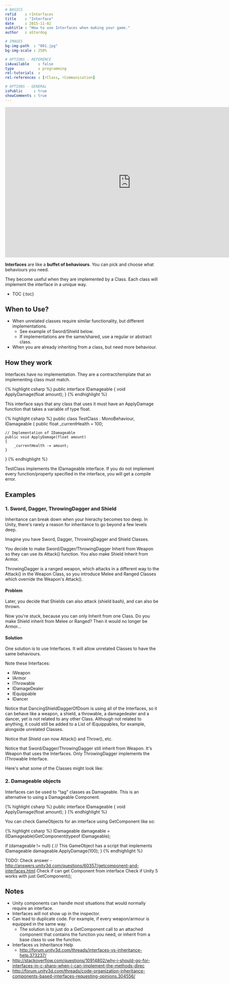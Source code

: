 ```yaml
---
# BASICS
refid    : rInterfaces
title    : "Interface"
date     : 2015-11-02
subtitle : "How to use Interfaces when making your game."
author   : aStardog

# IMAGES
bg-img-path  : "001.jpg"
bg-img-scale : 250%

# OPTIONS - REFERENCE
isAvailable    : false
type           : programming
rel-tutorials  : 
rel-references : [rClass, rCommunication]

# OPTIONS - GENERAL
isPublic     : true
showComments : true
---
```

<iframe src="https://docs.google.com/presentation/d/1g-nW1nz5bGKhykcRBzm30TooPrVVaY0iSohtO3UWVUc/embed?start=true&loop=true&delayms=1000" frameborder="0" width="820" height="490" allowfullscreen="true" mozallowfullscreen="true" webkitallowfullscreen="true"></iframe>

**Interfaces** are like a **buffet of behaviours**. You can pick and choose what behaviours you need.

They become useful when they are implemented by a Class. Each class will implement the interface in a unique way.

* TOC
{:toc}

## When to Use?

* When unrelated classes require similar functionality, but different implementations.
  * See example of Sword/Shield below.
  * If implementations are the same/shared, use a regular or abstract class.
* When you are already inheriting from a class, but need more behaviour.

## How they work

Interfaces have no implementation. They are a contract/template that an implementing class must match.

{% highlight csharp %}
public interface IDamageable
{
	void ApplyDamage(float amount);
}
{% endhighlight %}

This interface says that any class that uses it must have an ApplyDamage function that takes a variable of type float.

{% highlight csharp %}
public class TestClass : MonoBehaviour, IDamageable
{
	public float _currentHealth = 100;

	// Implementation of IDamageable
	public void ApplyDamage(float amount)
	{
		_currentHealth -= amount;
	}
}
{% endhighlight %}

TestClass implements the IDamageable interface. If you do not implement every function/property specified in the interface, you will get a compile error.

## Examples

### 1. Sword, Dagger, ThrowingDagger and Shield

Inheritance can break down when your hierachy becomes too deep. In Unity, there's rarely a reason for inheritance to go beyond a few levels deep.

Imagine you have Sword, Dagger, ThrowingDagger and Shield Classes.

You decide to make Sword/Dagger/ThrowingDagger Inherit from Weapon so they can use its Attack() function. You also make Shield Inherit from Armor.

ThrowingDagger is a ranged weapon, which attacks in a different way to the Attack() in the Weapon Class, so you introduce Melee and Ranged Classes which override the Weapon's Attack().

#### Problem

Later, you decide that Shields can also attack (shield bash), and can also be thrown.

Now you're stuck, because you can only Inherit from one Class. Do you make Shield inherit from Melee or Ranged? Then it would no longer be Armor...

#### Solution

One solution is to use Interfaces. It will allow unrelated Classes to have the same behaviours.

Note these Interfaces:

* IWeapon
* IArmor
* IThrowable
* IDamageDealer
* IEquippable
* IDancer

Notice that DancingShieldDaggerOfDoom is using all of the Interfaces, so it can behave like a weapon, a shield, a throwable, a damagedealer and a dancer, yet is not related to any other Class. Although not related to anything, it could still be added to a List of IEquippables, for example, alongside unrelated Classes.

Notice that Shield can now Attack() and Throw(), etc.

Notice that Sword/Dagger/ThrowingDagger still inherit from Weapon. It's Weapon that uses the Interfaces. Only ThrowingDagger implements the IThrowable Interface.

Here's what some of the Classes might look like:

<script src="https://gist.github.com/st4rdog/6dcfa011b0c86c1762a5.js"></script>

<script src="https://gist.github.com/st4rdog/18c18cb50131b0b49416.js"></script>

<script src="https://gist.github.com/st4rdog/b9b234078693273a98ae.js"></script>

### 2. Damageable objects

Interfaces can be used to "tag" classes as Damageable. This is an alternative to using a Damageable Component.

{% highlight csharp %}
public interface IDamageable
{
	void ApplyDamage(float amount);
}
{% endhighlight %}

You can check GameObjects for an interface using GetComponent like so:

{% highlight csharp %}
IDamageable damageable = (IDamageable)GetComponent(typeof IDamageable);

if (damageable != null)
{
	// This GameObject has a script that implements IDamageable
	damageable.ApplyDamage(100);
}
{% endhighlight %}

TODO: Check answer - http://answers.unity3d.com/questions/60357/getcomponent-and-interfaces.html
Check if can get Component from interface
Check if Unity 5 works with just GetComponent<IInterface>();

## Notes

* Unity components can handle most situations that would normally require an interface.
* Interfaces will not show up in the inspector.
* Can lead to duplicate code. For example, if every weapon/armour is equipped in the same way.
  * The solution is to just do a GetComponent call to an attached component that contains the function you need, or inherit from a base class to use the function.
* Interfaces vs Inheritance Help
  * http://forum.unity3d.com/threads/interfaces-vs-inheritance-help.373237/
* http://stackoverflow.com/questions/10914802/why-i-should-go-for-interfaces-in-c-sharp-when-i-can-implement-the-methods-direc
* http://forum.unity3d.com/threads/code-organization-inheritance-components-based-interfaces-requesting-opinions.304556/